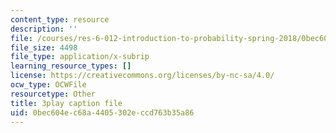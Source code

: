 ```yaml
---
content_type: resource
description: ''
file: /courses/res-6-012-introduction-to-probability-spring-2018/0bec604ec68a4405302eccd763b35a86_cQtCpJyl77o.srt
file_size: 4498
file_type: application/x-subrip
learning_resource_types: []
license: https://creativecommons.org/licenses/by-nc-sa/4.0/
ocw_type: OCWFile
resourcetype: Other
title: 3play caption file
uid: 0bec604e-c68a-4405-302e-ccd763b35a86
---
```

